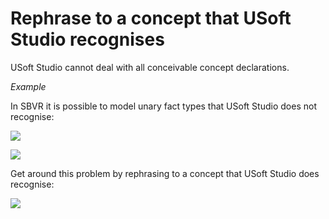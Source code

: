 # Rephrase to a concept that USoft Studio recognises

USoft Studio cannot deal with all conceivable concept declarations.

*Example*

In SBVR it is possible to model unary fact types that USoft Studio does not recognise:

![](/api/Authoring/Tips%20-%20Writing%20for%20USoft%20Studio/assets/8d89bdf2-11eb-43ad-9c7e-71dfab1500c2.png)

![](/api/Authoring/Tips%20-%20Writing%20for%20USoft%20Studio/assets/ce2e8ddf-e97f-4a7d-abf8-5b4b08461030.png)

Get around this problem by rephrasing to a concept that USoft Studio does recognise:

![](/api/Authoring/Tips%20-%20Writing%20for%20USoft%20Studio/assets/ffb69492-a8db-4805-a3db-21d85e185bf1.png)

 